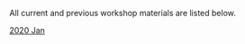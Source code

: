 All current and previous workshop materials are listed below.

<div style='display:block;'><p>
<span style='display:block;'><a href='https://nbisweden.github.io/workshop-ngsintro/2001/'>2020 Jan</a></span></p></div>